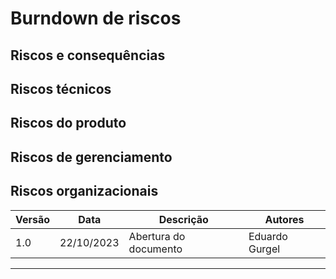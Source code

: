# Burndown de riscos

## Riscos e consequências

## Riscos técnicos

## Riscos do produto

## Riscos de gerenciamento

## Riscos organizacionais


| Versão | Data       | Descrição | Autores |
| ------ | ---------- | --------- | ------- |
| 1.0    | 22/10/2023 | Abertura do documento | Eduardo Gurgel |
---
